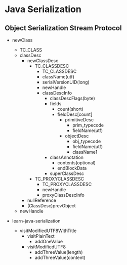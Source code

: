 # Java Serialization

## Object Serialization Stream Protocol

- newClass
    - TC_CLASS
    - classDesc
        - newClassDesc
            - TC_CLASSDESC
                - TC_CLASSDESC
                - className(utf)
                - serialVersionUID(long)
                - newHandle
                - classDescInfo
                    - classDescFlags(byte)
                    - fields
                        - count(short)
                        - fieldDesc[count]
                            - primitiveDesc
                                - prim_typecode
                                - fieldName(utf)
                            - objectDesc
                                - obj_typecode
                                - fieldName(utf)
                                - className1
                    - classAnnotation
                        - contents(optional)
                        - endBlockData
                    - superClassDesc
            - TC_PROXYCLASSDESC
                - TC_PROXYCLASSDESC
                - newHandle
                - proxyClassDescInfo
        - nullReference
        - (ClassDesc)prevObject
    - newHandle

- learn-java-serialization
    - visitModifiedUTF8WithTitle
        - visitPlainText
            - addOneValue
        - visitModifiedUTF8
            - addThreeValue(length)
            - addThreeValue(content)

